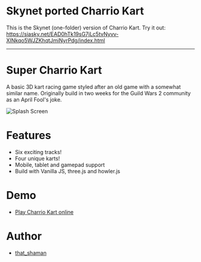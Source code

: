 # Skynet ported Charrio Kart

This is the Skynet (one-folder) version of Charrio Kart. Try it out: https://siasky.net/EAD0hTk19sG7jLc5tvNyvv-XINkqo5WJZKhqtJmiNyrPdg/index.html

___

# Super Charrio Kart
A basic 3D kart racing game styled after an old game with a somewhat similar name. Originally build in two weeks for the Guild Wars 2 community as an April Fool's joke. 

![Splash Screen](https://www.thatshaman.com/games/charrio/graphics/splash.jpg)

# Features
- Six exciting tracks!
- Four unique karts!
- Mobile, tablet and gamepad support
- Build with Vanilla JS, three.js and howler.js

# Demo
- [Play Charrio Kart online](https://www.thatshaman.com/games/charrio)

# Author

- [that_shaman](http://www.thatshaman.com)
